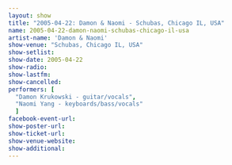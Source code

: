 ```yaml
---
layout: show
title: "2005-04-22: Damon & Naomi - Schubas, Chicago IL, USA"
name: 2005-04-22-damon-naomi-schubas-chicago-il-usa
artist-name: 'Damon & Naomi'
show-venue: "Schubas, Chicago IL, USA"
show-setlist: 
show-date: 2005-04-22
show-radio: 
show-lastfm: 
show-cancelled: 
performers: [
  "Damon Krukowski - guitar/vocals",
  "Naomi Yang - keyboards/bass/vocals"
  ]
facebook-event-url: 
show-poster-url: 
show-ticket-url: 
show-venue-website: 
show-additional: 
---
```


